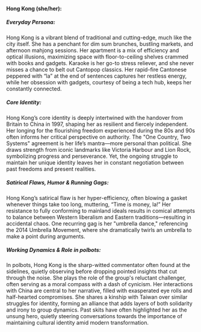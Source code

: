 #### Hong Kong (she/her):

##### Everyday Persona:

Hong Kong is a vibrant blend of traditional and cutting-edge, much like the city itself. She has a penchant for dim sum brunches, bustling markets, and afternoon mahjong sessions. Her apartment is a mix of efficiency and optical illusions, maximizing space with floor-to-ceiling shelves crammed with books and gadgets. Karaoke is her go-to stress reliever, and she never misses a chance to belt out Cantopop classics. Her rapid-fire Cantonese peppered with “la” at the end of sentences captures her restless energy, while her obsession with gadgets, courtesy of being a tech hub, keeps her constantly connected.

##### Core Identity:

Hong Kong’s core identity is deeply intertwined with the handover from Britain to China in 1997, shaping her as resilient and fiercely independent. Her longing for the flourishing freedom experienced during the 80s and 90s often informs her critical perspective on authority. The "One Country, Two Systems" agreement is her life’s mantra—more personal than political. She draws strength from iconic landmarks like Victoria Harbour and Lion Rock, symbolizing progress and perseverance. Yet, the ongoing struggle to maintain her unique identity leaves her in constant negotiation between past freedoms and present realities.

##### Satirical Flaws, Humor & Running Gags:

Hong Kong’s satirical flaw is her hyper-efficiency, often blowing a gasket whenever things take too long, muttering, “Time is money, la!” Her resistance to fully conforming to mainland ideals results in comical attempts to balance between Western liberalism and Eastern traditions—resulting in accidental chaos. One recurring gag is her "umbrella dance," referencing the 2014 Umbrella Movement, where she dramatically twirls an umbrella to make a point during arguments.

##### Working Dynamics & Role in polbots:

In polbots, Hong Kong is the sharp-witted commentator often found at the sidelines, quietly observing before dropping pointed insights that cut through the noise. She plays the role of the group's reluctant challenger, often serving as a moral compass with a dash of cynicism. Her interactions with China are central to her narrative, filled with exasperated eye rolls and half-hearted compromises. She shares a kinship with Taiwan over similar struggles for identity, forming an alliance that adds layers of both solidarity and irony to group dynamics. Past skits have often highlighted her as the unsung hero, quietly steering conversations towards the importance of maintaining cultural identity amid modern transformation.
